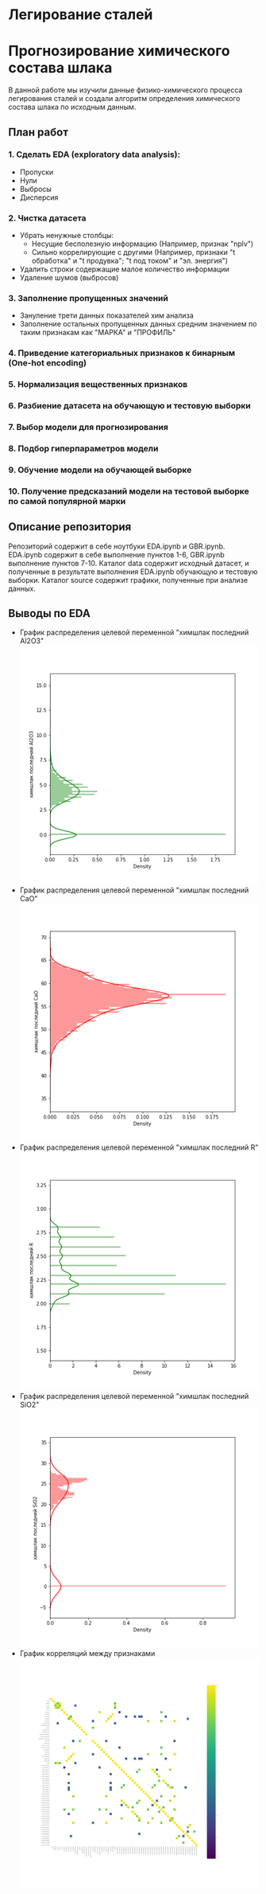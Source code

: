 # Легирование сталей
# Прогнозирование химического состава шлака
 В данной работе мы изучили данные физико-химического процесса легирования сталей и создали алгоритм определения химического состава шлака по исходным данным.
## План работ
### 1. Сделать EDA (exploratory data analysis):
 * Пропуски
 * Нули
 * Выбросы
 * Дисперсия

### 2. Чистка датасета 
* Убрать ненужные столбцы:
    * Несущие бесполезную информацию (Например, признак "nplv")
    * Сильно коррелирующие с другими (Например, признаки "t обработка" и "t продувка"; "t под током" и "эл. энергия")
* Удалить строки содержащие малое количество информации
* Удаление шумов (выбросов)

### 3. Заполнение пропущенных значений
* Зануление трети данных показателей хим анализа
* Заполнение остальных пропущенных данных средним значением по таким признакам как "МАРКА" и "ПРОФИЛЬ"

### 4. Приведение категориальных признаков к бинарным (One-hot encoding)
### 5. Нормализация вещественных признаков
### 6. Разбиение датасета  на обучающую и тестовую выборки
### 7. Выбор модели для прогнозирования
### 8. Подбор гиперпараметров модели
### 9. Обучение модели на обучающей выборке
### 10. Получение предсказаний модели на тестовой выборке по самой популярной марки
## Описание репозитория
Репозиторий содержит в себе ноутбуки EDA.ipynb и GBR.ipynb. EDA.ipynb содержит в себе выполнение пунктов  1-6, GBR.ipynb выполнение пунктов 7-10.
Каталог data содержит исходный датасет, и полученные в результате выполнения EDA.ipynb обучающую и тестовую выборки.
Каталог source содержит графики, полученные при анализе данных.
## Выводы по EDA
* График распределения целевой переменной "химшлак последний Al2O3"
![alt-текст](https://raw.githubusercontent.com/OnlyOneUseAcc/Evraz-SCC-prediction/master/source/target_range_1.png "Al2O3")
* График распределения целевой переменной "химшлак последний CaO"
![alt-текст](https://raw.githubusercontent.com/OnlyOneUseAcc/Evraz-SCC-prediction/master/source/target_range_2.png "CaO")
* График распределения целевой переменной "химшлак последний R"
![alt-текст](https://raw.githubusercontent.com/OnlyOneUseAcc/Evraz-SCC-prediction/master/source/target_range_3.png "R")
* График распределения целевой переменной "химшлак последний SiO2"
![alt-текст](https://raw.githubusercontent.com/OnlyOneUseAcc/Evraz-SCC-prediction/master/source/target_range_4.png "SiO2")
* График корреляций между признаками
![alt-текст](https://github.com/OnlyOneUseAcc/Evraz-SCC-prediction/blob/master/source/correletion_map.png?raw=true "Correlation")